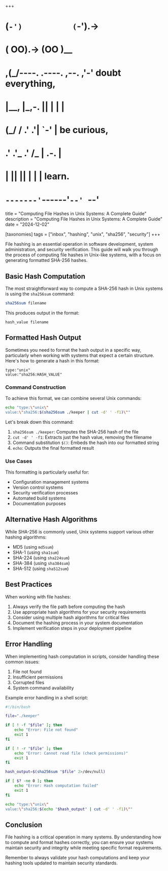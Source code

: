 +++
#   (`-')           (`-').->
#   ( OO).->        (OO )__
# ,(_/----. .----. ,--. ,'-' doubt everything,
# |__,    |\_,-.  ||  | |  |
#  (_/   /    .' .'|  `-'  | be curious,
#  .'  .'_  .'  /_ |  .-.  |
# |       ||      ||  | |  | learn.
# `-------'`------'`--' `--'

title = "Computing File Hashes in Unix Systems: A Complete Guide"
description = "Computing File Hashes in Unix Systems: A Complete Guide"
date = "2024-12-02"

[taxonomies]
tags = ["inbox", "hashing", "unix", "sha256", "security"]
+++

File hashing is an essential operation in software development, system administration, and security verification. This guide will walk you through the process of computing file hashes in Unix-like systems, with a focus on generating formatted SHA-256 hashes.

## Basic Hash Computation

The most straightforward way to compute a SHA-256 hash in Unix systems is using the `sha256sum` command:

```bash
sha256sum filename
```

This produces output in the format:
```
hash_value filename
```

## Formatted Hash Output

Sometimes you need to format the hash output in a specific way, particularly when working with systems that expect a certain structure. Here's how to generate a hash in this format:

```
type:"unix"  
value:"sha256:HASH_VALUE"
```

### Command Construction

To achieve this format, we can combine several Unix commands:

```bash
echo "type:\"unix\"  
value:\"sha256:$(sha256sum ./keeper | cut -d' ' -f1)\""
```

Let's break down this command:

1. `sha256sum ./keeper`: Computes the SHA-256 hash of the file
2. `cut -d' ' -f1`: Extracts just the hash value, removing the filename
3. Command substitution `$()`: Embeds the hash into our formatted string
4. `echo`: Outputs the final formatted result

### Use Cases

This formatting is particularly useful for:
- Configuration management systems
- Version control systems
- Security verification processes
- Automated build systems
- Documentation purposes

## Alternative Hash Algorithms

While SHA-256 is commonly used, Unix systems support various other hashing algorithms:

- MD5 (using `md5sum`)
- SHA-1 (using `sha1sum`)
- SHA-224 (using `sha224sum`)
- SHA-384 (using `sha384sum`)
- SHA-512 (using `sha512sum`)

## Best Practices

When working with file hashes:

1. Always verify the file path before computing the hash
2. Use appropriate hash algorithms for your security requirements
3. Consider using multiple hash algorithms for critical files
4. Document the hashing process in your system documentation
5. Implement verification steps in your deployment pipeline

## Error Handling

When implementing hash computation in scripts, consider handling these common issues:

1. File not found
2. Insufficient permissions
3. Corrupted files
4. System command availability

Example error handling in a shell script:

```bash
#!/bin/bash

file="./keeper"

if [ ! -f "$file" ]; then
    echo "Error: File not found"
    exit 1
fi

if [ ! -r "$file" ]; then
    echo "Error: Cannot read file (check permissions)"
    exit 1
fi

hash_output=$(sha256sum "$file" 2>/dev/null)

if [ $? -ne 0 ]; then
    echo "Error: Hash computation failed"
    exit 1
fi

echo "type:\"unix\"  
value:\"sha256:$(echo "$hash_output" | cut -d' ' -f1)\""
```

## Conclusion

File hashing is a critical operation in many systems. By understanding how to compute and format hashes correctly, you can ensure your systems maintain security and integrity while meeting specific format requirements.

Remember to always validate your hash computations and keep your hashing tools updated to maintain security standards.
